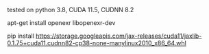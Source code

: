 tested on python 3.8, CUDA 11.5, CUDNN 8.2

apt-get install openexr libopenexr-dev

pip install https://storage.googleapis.com/jax-releases/cuda11/jaxlib-0.1.75+cuda11.cudnn82-cp38-none-manylinux2010_x86_64.whl